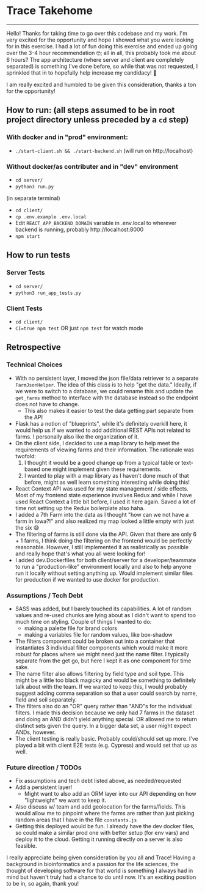 # Trace Takehome

---
Hello! Thanks for taking time to go over this codebase and my work. I'm very excited for the opportunity and hope I showed what you were looking for in this exercise. I had a lot of fun doing this exercise and ended up going over the 3-4 hour recommendation 🤓; all in all, this probably took me about 6 hours? The app architecture (where server and client are completely separated) is something I've done before, so while that was not requested, I sprinkled that in to hopefully help increase my candidacy! :crossed_fingers:  


I am really excited and humbled to be given this consideration, thanks a ton for the opportunity!

## How to run: (all steps assumed to be in root project directory unless preceded by a `cd` step)


### With docker and in "prod" environment:
- `./start-client.sh && ./start-backend.sh` (will run on http://localhost)

### Without docker/as contributer and in "dev" environment
- `cd server/`
- `python3 run.py`

(in separate terminal)

- `cd client/`
- `cp .env.example .env.local`
- Edit `REACT_APP_BACKEND_DOMAIN` variable in .env.local to wherever backend is running, probably http://localhost:8000
- `npm start`

## How to run tests
### Server Tests
- `cd server/`
- `python3 run_app_tests.py`

### Client Tests
- `cd client/`
- `CI=true npm test` OR just `npm test` for watch mode




## Retrospective

### Technical Choices
- With no persistent layer, I moved the json file/data retriever to a separate `FarmJsonHelper`. The idea of this class is to help "get the data." Ideally, if we were to switch to a database, we could rename this and update the `get_farms` method to interface with the database instead so the endpoint does not have to change.
  - This also makes it easier to test the data getting part separate from the API
- Flask has a notion of "blueprints", while it's definitely overkill here, it would help us if we wanted to add additional REST APIs not related to farms. I personally also like the organization of it.
- On the client side, I decided to use a map library to help meet the requirements of viewing farms and their information. The rationale was twofold:
  1. I thought it would be a good change up from a typical table or text-based one might implement given these requirements.
  2. I wanted to play with a map library as I haven't done much of that before, might as well learn something interesting while doing this!
- React Context API was used for my state management / side effects. Most of my frontend state experience involves Redux and while I have used React Context a little bit before, I used it here again. Saved a lot of time not setting up the Redux boilerplate also haha.
- I added a 7th Farm into the data as I thought "how can we not have a farm in Iowa?!" and also realized my map looked a little empty with just the six :sweat_smile:
- The filtering of farms is still done via the API. Given that there are only 6 + 1 farms, I think doing the filtering on the frontend would be perfectly reasonable. However, I still implemented it as realistically as possible and really hope that's what you all were looking for!
- I added dev.Dockerfiles for both client/server for a developer/teammate to run a "production-like" environment locally and also to help anyone run it locally without setting anything up. Would implement similar files for production if we wanted to use docker for production.

### Assumptions / Tech Debt 
- SASS was added, but I barely touched its capabilities. A lot of random values and re-used chunks are lying about as I didn't want to spend too much time on styling. Couple of things I wanted to do:
  - making a palette file for brand colors
  - making a variables file for random values, like box-shadow
- The filters component could be broken out into a container that instantiates 3 individual filter components which would make it more robust for places where we might need just the name filter. I typically separate from the get go, but here I kept it as one component for time sake.
- The name filter also allows filtering by field type and soil type. This might be a little too black magicky and would be something to definitely talk about with the team. If we wanted to keep this, I would probably suggest adding comma separation so that a user could search by name, field and soil separately.
- The filters also do an "OR" query rather than "AND"s for the individual filters. I made this decision because we only had 7 farms in the dataset and doing an AND didn't yield anything special. OR allowed me to return distinct sets given the query. In a bigger data set, a user might expect ANDs, however.
- The client testing is really basic. Probably could/should set up more. I've played a bit with client E2E tests (e.g. Cypress) and would set that up as well.


### Future direction / TODOs
- Fix assumptions and tech debt listed above, as needed/requested
- Add a persistent layer!
  - Might want to also add an ORM layer into our API depending on how "lightweight" we want to keep it.
- Also discuss w/ team and add geolocation for the farms/fields. This would allow me to pinpoint where the farms are rather than just picking random areas that I have in the file `constants.js`
- Getting this deployed would be fun. I already have the dev docker files, so could make a similar prod one with better setup (for env vars) and deploy it to the cloud. Getting it running directly on a server is also feasible.


I really appreciate being given consideration by you all and Trace! Having a background in bioinformatics and a passion for the life sciences, the thought of developing software for that world is something I always had in mind but haven't truly had a chance to do until now. It's an exciting position to be in, so again, thank you!


